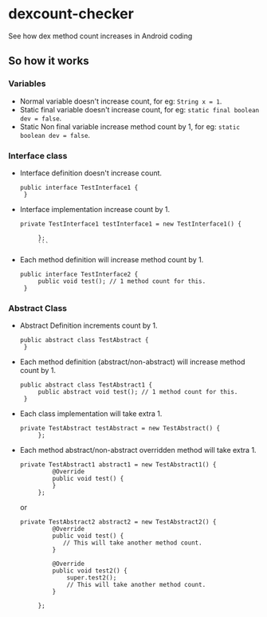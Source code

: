 # dexcount-checker
See how dex method count increases in Android coding

## So how it works

### Variables
* Normal variable doesn't increase count, for eg: `String x = 1`.
* Static final variable doesn't increase count, for eg: `static final boolean dev = false`.
* Static Non final variable increase method count by 1, for eg: `static boolean dev = false`.

### Interface class
* Interface definition doesn't increase count.
    ```
    public interface TestInterface1 {
     }
     ```
* Interface implementation increase count by 1.
    ```
    private TestInterface1 testInterface1 = new TestInterface1() {

         };
         ```
* Each method definition will increase method count by 1.
    ```
    public interface TestInterface2 {
         public void test(); // 1 method count for this.
     }
     ```

### Abstract Class
* Abstract Definition increments count by 1.
    ```
    public abstract class TestAbstract {
     }
     ```
* Each method definition (abstract/non-abstract) will increase method count by 1.
    ```
    public abstract class TestAbstract1 {
         public abstract void test(); // 1 method count for this.
     }
     ```
* Each class implementation will take extra 1.
    ```
    private TestAbstract testAbstract = new TestAbstract() {
         };
    ```
* Each method abstract/non-abstract overridden method will take extra 1.
    ```
    private TestAbstract1 abstract1 = new TestAbstract1() {
             @Override
             public void test() {
             }
         };
     ```

     or

     ```
     private TestAbstract2 abstract2 = new TestAbstract2() {
              @Override
              public void test() {
                 // This will take another method count.
              }

              @Override
              public void test2() {
                  super.test2();
                  // This will take another method count.
              }

          };
     ```
